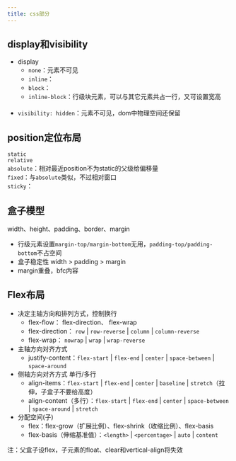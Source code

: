 ```yaml
---
title: css部分
---
```


## display和visibility
- display
  - ```none```：元素不可见
  - ```inline```：
  - ```block```：
  - ```inline-block```：行级块元素，可以与其它元素共占一行，又可设置宽高
<br><br>
- ```visibility: hidden```：元素不可见，dom中物理空间还保留

## position定位布局
```static```   
```relative```   
```absolute```：相对最近position不为static的父级给偏移量   
```fixed```：与```absolute```类似，不过相对窗口   
```sticky```：

## 盒子模型
width、height、padding、border、margin
* 行级元素设置```margin-top/margin-bottom```无用，```padding-top/padding-bottom```不占空间
* 盒子稳定性 width > padding > margin
* margin重叠，bfc内容

## Flex布局
* 决定主轴方向和排列方式，控制换行
  * flex-flow： flex-direction、 flex-wrap
  * flex-direction： ```row``` | ```row-reverse``` | ```column``` | ```column-reverse```
  * flex-wrap： ```nowrap``` | ```wrap``` | ```wrap-reverse```
* 主轴方向对齐方式
  * justify-content：```flex-start``` | ```flex-end``` | ```center``` | ```space-between``` | ```space-around```
* 侧轴方向对齐方式 单行/多行
  * align-items：```flex-start``` | ```flex-end``` | ```center``` | ```baseline``` | ```stretch```（拉伸，子盒子不要给高度）
  * align-content（多行）：```flex-start``` | ```flex-end``` | ```center``` | ```space-between``` | ```space-around``` | ```stretch```
* 分配空间(子)
  * flex：flex-grow（扩展比例）、flex-shrink（收缩比例）、flex-basis
  * flex-basis（伸缩基准值）：```<length>``` | ```<percentage>``` | ```auto``` | ```content```

注：父盒子设flex，子元素的float、clear和vertical-align将失效
